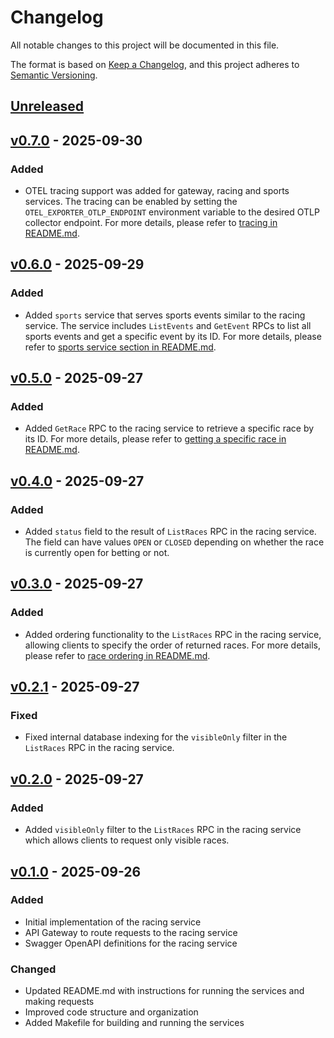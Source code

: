 # Changelog

All notable changes to this project will be documented in this file.

The format is based on [Keep a Changelog](https://keepachangelog.com/en/1.1.0/),
and this project adheres to [Semantic Versioning](https://semver.org/spec/v2.0.0.html).

## [Unreleased]

## [v0.7.0] - 2025-09-30

### Added

- OTEL tracing support was added for gateway, racing and sports services.
  The tracing can be enabled by setting the `OTEL_EXPORTER_OTLP_ENDPOINT`
  environment variable to the desired OTLP collector endpoint. For more details,
  please refer to [tracing in README.md](./README.md#otel-tracing).

## [v0.6.0] - 2025-09-29

### Added

- Added `sports` service that serves sports events similar to the racing service.
  The service includes `ListEvents` and `GetEvent` RPCs to list all
  sports events and get a specific event by its ID. For more details, please refer to
  [sports service section in README.md](./README.md#sports-service).

## [v0.5.0] - 2025-09-27

### Added

- Added `GetRace` RPC to the racing service to retrieve a specific race by its
  ID. For more details, please refer to [getting a specific race in README.md](./README.md#getting-a-specific-race).

## [v0.4.0] - 2025-09-27

### Added

- Added `status` field to the result of `ListRaces` RPC in the racing service.
  The field can have values `OPEN` or `CLOSED` depending on whether the race is
  currently open for betting or not.

## [v0.3.0] - 2025-09-27

### Added

- Added ordering functionality to the `ListRaces` RPC in the racing service,
  allowing clients to specify the order of returned races. For more details,
  please refer to [race ordering in README.md](./README.md#ordering-of-races).

## [v0.2.1] - 2025-09-27

### Fixed

- Fixed internal database indexing for the `visibleOnly` filter in the
  `ListRaces` RPC in the racing service.

## [v0.2.0] - 2025-09-27

### Added

- Added `visibleOnly` filter to the `ListRaces` RPC in the racing service which
  allows clients to request only visible races.

## [v0.1.0] - 2025-09-26

### Added

- Initial implementation of the racing service
- API Gateway to route requests to the racing service
- Swagger OpenAPI definitions for the racing service

### Changed

- Updated README.md with instructions for running the services and making requests
- Improved code structure and organization
- Added Makefile for building and running the services

[unreleased]: https://github.com/danilvpetrov/entain/compare/v0.7.0...HEAD
[v0.7.0]: https://github.com/danilvpetrov/entain/releases/tag/v0.7.0
[v0.6.0]: https://github.com/danilvpetrov/entain/releases/tag/v0.6.0
[v0.5.0]: https://github.com/danilvpetrov/entain/releases/tag/v0.5.0
[v0.4.0]: https://github.com/danilvpetrov/entain/releases/tag/v0.4.0
[v0.3.0]: https://github.com/danilvpetrov/entain/releases/tag/v0.3.0
[v0.2.1]: https://github.com/danilvpetrov/entain/releases/tag/v0.2.1
[v0.2.0]: https://github.com/danilvpetrov/entain/releases/tag/v0.2.0
[v0.1.0]: https://github.com/danilvpetrov/entain/releases/tag/v0.1.0
